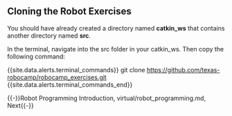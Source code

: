 ## Cloning the Robot Exercises

You should have already created a directory named **catkin_ws** that contains another directory named **src**.

In the terminal, navigate into the src folder in your catkin_ws. Then copy the following command:

{{site.data.alerts.terminal_commands}}
git clone https://github.com/texas-robocamp/robocamp_exercises.git
{{site.data.alerts.terminal_commands_end}}


{{-}}Robot Programming Introduction, virtual/robot_programming.md, Next{{-}}

